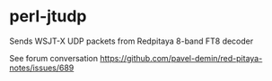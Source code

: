 # perl-jtudp
Sends WSJT-X UDP packets from Redpitaya 8-band FT8 decoder

See forum conversation
https://github.com/pavel-demin/red-pitaya-notes/issues/689

